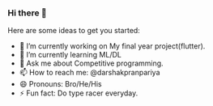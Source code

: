 ### Hi there 👋

Here are some ideas to get you started:

- 🔭 I’m currently working on My final year project(flutter).
- 🌱 I’m currently learning ML/DL
- 💬 Ask me about Competitive programming.
- 📫 How to reach me: @darshakpranpariya
- 😄 Pronouns: Bro/He/His
- ⚡ Fun fact: Do type racer everyday.
